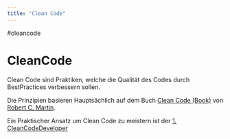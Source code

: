 ```yaml
---
title: "Clean Code"
---
```

#cleancode 
# CleanCode
Clean Code sind Praktiken, welche die Qualität des Codes durch BestPractices verbessern sollen.

Die Prinzipien basieren Hauptsächlich auf dem Buch [Clean Code (Book)](Clean%20Code%20(Book)) von [Robert C. Martin](docs/main/CleanCode/1.%20CleanCodeDeveloper/Robert%20C.%20Martin.md).

Ein Praktischer Ansatz um Clean Code zu meistern ist der [1. CleanCodeDeveloper](/docs/main/CleanCode/CleanCodeDeveloper/CleanCodeDeveloper)
